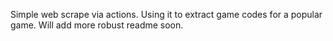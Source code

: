 Simple web scrape via actions. Using it to extract game codes for a popular game. Will add more robust readme soon.

